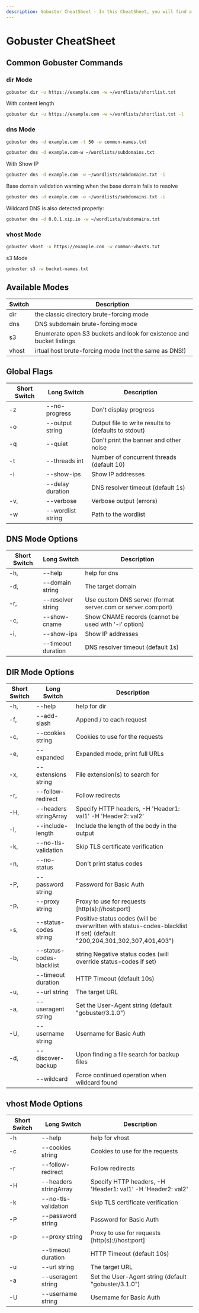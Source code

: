 ```yaml
---
description: Gobuster CheatSheet - In this CheatSheet, you will find a series of practical example commands for running Gobuster and getting the most of this powerful tool.
---
```


# Gobuster CheatSheet

## Common Gobuster Commands

### dir Mode

```bash
gobuster dir -u https://example.com -w ~/wordlists/shortlist.txt

```

With content length

```bash
gobuster dir -u https://example.com -w ~/wordlists/shortlist.txt -l
```

### dns Mode

```bash
gobuster dns -d example.com -t 50 -w common-names.txt
```

```bash
gobuster dns -d example.com-w ~/wordlists/subdomains.txt
```

With Show IP

```bash
gobuster dns -d example.com -w ~/wordlists/subdomains.txt -i
```

Base domain validation warning when the base domain fails to resolve

```bash
gobuster dns -d example.com -w ~/wordlists/subdomains.txt -i
```

Wildcard DNS is also detected properly:

```bash
gobuster dns -d 0.0.1.xip.io -w ~/wordlists/subdomains.txt
```

### vhost Mode

```bash
gobuster vhost -u https://example.com -w common-vhosts.txt
```

s3 Mode

```bash
gobuster s3 -w bucket-names.txt
```

## Available Modes

| Switch | Description                                                          |
| ------ | -------------------------------------------------------------------- |
| dir    | the classic directory brute-forcing mode                             |
| dns    | DNS subdomain brute-forcing mode                                     |
| s3     | Enumerate open S3 buckets and look for existence and bucket listings |
| vhost  | irtual host brute-forcing mode (not the same as DNS!)                |

## Global Flags

| Short Switch | Long Switch       | Description                                          |
| ------------ | ----------------- | ---------------------------------------------------- |
| -z           | --no-progress     | Don't display progress                               |
| -o           | --output string   | Output file to write results to (defaults to stdout) |
| -q           | --quiet           | Don't print the banner and other noise               |
| -t           | --threads int     | Number of concurrent threads (default 10)            |
| -i           | --show-ips        | Show IP addresses                                    |
|              | --delay duration  | DNS resolver timeout (default 1s)                    |
| -v,          | --verbose         | Verbose output (errors)                              |
| -w           | --wordlist string | Path to the wordlist                                 |

## DNS Mode Options

| Short Switch | Long Switch        | Description                                                  |
| ------------ | ------------------ | ------------------------------------------------------------ |
| -h,          | --help             | help for dns                                                 |
| -d,          | --domain string    | The target domain                                            |
| -r,          | --resolver string  | Use custom DNS server (format server.com or server.com:port) |
| -c,          | --show-cname       | Show CNAME records (cannot be used with '-i' option)         |
| -i,          | --show-ips         | Show IP addresses                                            |
|              | --timeout duration | DNS resolver timeout (default 1s)                            |

## DIR Mode Options

| Short Switch | Long Switch              | Description                                                                                                            |
| ------------ | ------------------------ | ---------------------------------------------------------------------------------------------------------------------- |
| -h,          | --help                   | help for dir                                                                                                           |
| -f,          | --add-slash              | Append / to each request                                                                                               |
| -c,          | --cookies string         | Cookies to use for the requests                                                                                        |
| -e,          | --expanded               | Expanded mode, print full URLs                                                                                         |
| -x,          | --extensions string      | File extension(s) to search for                                                                                        |
| -r,          | --follow-redirect        | Follow redirects                                                                                                       |
| -H,          | --headers stringArray    | Specify HTTP headers, -H 'Header1: val1' -H 'Header2: val2'                                                            |
| -l,          | --include-length         | Include the length of the body in the output                                                                           |
| -k,          | --no-tls-validation      | Skip TLS certificate verification                                                                                      |
| -n,          | --no-status              | Don't print status codes                                                                                               |
| -P,          | --password string        | Password for Basic Auth                                                                                                |
| -p,          | --proxy string           | Proxy to use for requests [http(s)://host:port]                                                                        |
| -s,          | --status-codes string    | Positive status codes (will be overwritten with status-codes-blacklist if set) (default "200,204,301,302,307,401,403") |
| -b,          | --status-codes-blacklist | string Negative status codes (will override status-codes if set)                                                       |
|              | --timeout duration       | HTTP Timeout (default 10s)                                                                                             |
| -u,          | --url string             | The target URL                                                                                                         |
| -a,          | --useragent string       | Set the User-Agent string (default "gobuster/3.1.0")                                                                   |
| -U,          | --username string        | Username for Basic Auth                                                                                                |
| -d,          | --discover-backup        | Upon finding a file search for backup files                                                                            |
|              | --wildcard               | Force continued operation when wildcard found                                                                          |

## vhost Mode Options

| Short Switch | Long Switch           | Description                                                 |
| ------------ | --------------------- | ----------------------------------------------------------- |
| -h           | --help                | help for vhost                                              |
| -c           | --cookies string      | Cookies to use for the requests                             |
| -r           | --follow-redirect     | Follow redirects                                            |
| -H           | --headers stringArray | Specify HTTP headers, -H 'Header1: val1' -H 'Header2: val2' |
| -k           | --no-tls-validation   | Skip TLS certificate verification                           |
| -P           | --password string     | Password for Basic Auth                                     |
| -p           | --proxy string        | Proxy to use for requests [http(s)://host:port]             |
|              | --timeout duration    | HTTP Timeout (default 10s)                                  |
| -u           | --url string          | The target URL                                              |
| -a           | --useragent string    | Set the User-Agent string (default "gobuster/3.1.0")        |
| -U           | --username string     | Username for Basic Auth                                     |
